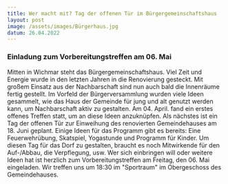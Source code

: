 ```yaml
---
title: Wer macht mit? Tag der offenen Tür im Bürgergemeinschaftshaus
layout: post
image: /assets/images/Bürgerhaus.jpg
datum: 26.04.2022
---
```


### Einladung zum Vorbereitungstreffen am 06. Mai
Mitten in Wichmar steht das Bürgergemeinschaftshaus. Viel Zeit und Energie wurde in den letzten Jahren in die Renovierung gesteckt.
Mit großem Einsatz aus der Nachbarschaft sind nun auch bald die Innenräume fertig gestellt.
Im Vorfeld der Bürgerversammlung wurden viele Ideen gesammelt, wie das Haus der Gemeinde für jung und alt genutzt werden kann, um Nachbarschaft aktiv zu gestalten.
Am 04. April. fand ein erstes offenes Treffen statt, um an diese Ideen anzuknüpfen.
Als nächstes ist ein Tag der offenen Tür zur Einweihung des renovierten Gemeindehauses am 18. Juni geplant.
Einige Ideen für das Programm gibt es bereits: Eine Feuerwehrübung, Skatspiel, Yogastunde und Programm für Kinder.
Um diesen Tag für das Dorf zu gestalten, braucht es noch Mitwirkende für den Auf-/Abbau, die Verpflegung, usw.
Wer sich einbringen will oder weitere Ideen hat ist herzlich zum Vorbereitungstreffen am Freitag, den 06. Mai eingeladen.
Wir treffen uns um 18:30 im "Sportraum" im Obergeschoss des Gemeindehauses.
